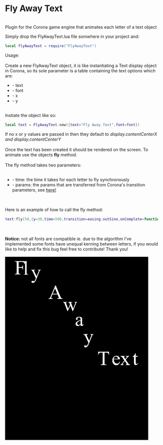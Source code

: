 # Fly Away Text
<br>
Plugin for the Corona game engine that animates each letter of a text object

Simply drop the FlyAwayText.lua file somwhere in your project and:

```lua
local flyAwayText = require("FlyAwayText")
```

Usage:
<br><br>
Create a new FlyAwayText object, it is like instantiating a Text display object in Corona, so its sole parameter is a table containing the text options which are:
<ul>
<li>- text </li>
<li>- font </li>
<li>- x </li>
<li>- y </li>
</ul>
<br>
Instiate the object like so:

```lua
local text = FlyAwayText.new({text="Fly Away Text",font=font})
```

If no x or y values are passed in then they default to <i>display.contentCenterX and display.contentCenterY</i>
<br><br>
Once the text has been created it should be rendered on the screen. To animate use the objects <strong>fly</strong> method.
<br><br>
The fly method takes two parameters:
<br><br>
<ul>
<li>- time: the time it takes for each letter to fly synchronously </li>
<li>- params: the params that are transferred from Corona's transition parameters, see <a href="https://docs.coronalabs.com/api/library/transition/to.html">here!</a>
</ul>
<br><br>
Here is an example of how to call the fly method:
<br>

```lua
text:fly(50,{y=30,time=500,transition=easing.outSine,onComplete=function() test:fly(80,{y=400,time=500,transition=easing.outSine}) end})
```

<br><br>
<strong>Notice:</strong> not all fonts are compatible ie. due to the algorithm I've implemented some fonts have unequal kerning between letters, if you would like to help and fix this bug feel free to contribute!
Thank you!
<br><br>
![alt text](res/ex.gif?raw=true "Screenshot")
